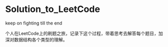 # Solution_to_LeetCode
keep on fighting till the end


个人在LeetCode上的刷题之旅，记录下这个过程，带着思考去解答每个题目，加深对数据结构各个类型的理解。

